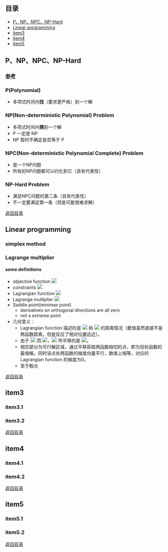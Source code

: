 ## <span id="jump0">目录<span>
  
  * [P、NP、NPC、NP-Hard](#jump1)
  * [Linear programming](#jump2)
  * [item3](#jump3)
  * [item4](#jump4)
  * [item5](#jump5)

## <span id="jump1">P、NP、NPC、NP-Hard<span>

  ### [参考](https://hujichn.github.io/2016/07/14/%E4%BB%80%E4%B9%88%E6%98%AFP%E3%80%81NP%E3%80%81NPC%E3%80%81NP-Hard%E9%97%AE%E9%A2%98/)
  
  ### P(Polynomial)
  
  * 多项式时间内**找**（要求更严格）到一个解
 
  ### NP(Non-deterministic Polynomial) Problem
  
  * 多项式时间内**猜**到一个解
  * P 一定是 NP
  * NP 暂时不确定是否等于 P

  ### NPC(Non-deterministic Polynomial Complete) Problem
  
  * 是一个NP问题
  * 所有的NP问题都可以约化到它（具有代表性）

  ### NP-Hard Problem
  
  * 满足NPC问题的第二条（具有代表性）
  * 不一定要满足第一条（但是可能很难求解）
  
[返回目录](#jump0)


## <span id="jump2">Linear programming<span>
  
  ### simplex method
 
  ### Lagrange multiplier
  
  #### some definitions
  
  * objective function ![](https://latex.codecogs.com/png.image?f\left(x\right))
  * constraints ![](https://latex.codecogs.com/png.image?g\left(x\right)=0)
  * Lagrangian function ![](https://latex.codecogs.com/png.image?\mathfrak{L}\left(x,\lambda\right)=f\left(x\right)-\lambda{}g\left(x\right))
  * Lagrange multiplier ![](https://latex.codecogs.com/png.image?\lambda)
  * Saddle point(minimax point)
    * derivatives on orthogonal directions are all zero
    * not a extreme point
  * 几何意义：
    * Lagrangian function 描述的是 ![](https://latex.codecogs.com/png.image?f\left(x\right)) 和 ![](https://latex.codecogs.com/png.image?g\left(x\right)) 的距离情况（数值虽然直接不是两函数距离，但是反应了相对位置远近）。
    * 由于 ![](https://latex.codecogs.com/png.image?g\left(x\right)=0) 而 ![](https://latex.codecogs.com/png.image?g\left(x\right)\neq{0})，![](https://latex.codecogs.com/png.image?\lambda) 所平移的是 ![](https://latex.codecogs.com/png.image?f\left(x\right))。
    * 相交部分为可行解区域，通过平移获取两函数相切的点，即为目标函数的最值解。同时该点处两函数的梯度向量平行，数值上相等，对应的 Lagrangian function 的梯度为0。
    * 至于鞍点
  
 
[返回目录](#jump0)

## <span id="jump3">item3<span>
  
  ### item3.1
 
  ### item3.2

[返回目录](#jump0)

## <span id="jump4">item4<span>
  
  ### item4.1
 
  ### item4.2

[返回目录](#jump0)


## <span id="jump5">item5<span>
  
  ### item5.1
 
  ### item5.2
  
[返回目录](#jump0)

